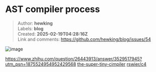 # AST compiler process

> Author: **hewking**  
> Labels: **blog**  
> Created: **2025-02-19T04:28:16Z**  
> Link and comments: <https://github.com/hewking/blog/issues/54>  


![image](https://github.com/user-attachments/assets/2f034ed3-7427-45b8-9b4c-0581e0f8aba1)


https://www.zhihu.com/question/26443913/answer/3529517945?utm_psn=1875524954952429568
[the-super-tiny-cimpiler](https://github.com/jamiebuilds/the-super-tiny-compiler)
[rswier/c4](https://github.com/rswier/c4/blob/master/c4.c)